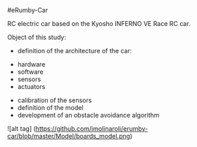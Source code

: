#eRumby-Car
 
RC electric car based on the Kyosho INFERNO VE Race RC car.



Object of this study:
* definition of the architecture of the car:
 - hardware
 - software
 - sensors
 - actuators
* calibration of the sensors
* definition of the model
* development of an obstacle avoidance algorithm

![alt tag] (https://github.com/jmolinaroli/erumby-car/blob/master/Model/boards_model.png)
